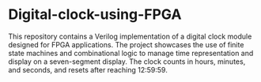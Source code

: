# Digital-clock-using-FPGA
This repository contains a Verilog implementation of a digital clock module designed for FPGA applications. The project showcases the use of finite state machines and combinational logic to manage time representation and display on a seven-segment display. The clock counts in hours, minutes, and seconds, and resets after reaching 12:59:59.
